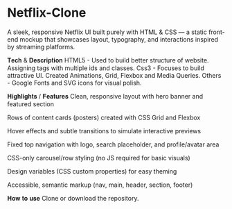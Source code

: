 # Netflix-Clone
A sleek, responsive Netflix UI built purely with HTML &amp; CSS — a static front-end mockup that showcases layout, typography, and interactions inspired by streaming platforms.


𝐓𝐞𝐜𝐡 & 𝐃𝐞𝐬𝐜𝐫𝐢𝐩𝐭𝐢𝐨𝐧
HTML5 - Used to build better structure of website. Assigning tags with multiple ids and classes.
Css3 - Focuses to build attractive UI. Created Animations, Grid, Flexbox and Media Queries.
Others - Google Fonts and SVG icons for visual polish.


𝐇𝐢𝐠𝐡𝐥𝐢𝐠𝐡𝐭𝐬 / 𝐅𝐞𝐚𝐭𝐮𝐫𝐞𝐬
Clean, responsive layout with hero banner and featured section

Rows of content cards (posters) created with CSS Grid and Flexbox

Hover effects and subtle transitions to simulate interactive previews

Fixed top navigation with logo, search placeholder, and profile/avatar area

CSS-only carousel/row styling (no JS required for basic visuals)

Design variables (CSS custom properties) for easy theming

Accessible, semantic markup (nav, main, header, section, footer)

𝐇𝐨𝐰 𝐭𝐨 𝐮𝐬𝐞
Clone or download the repository.

